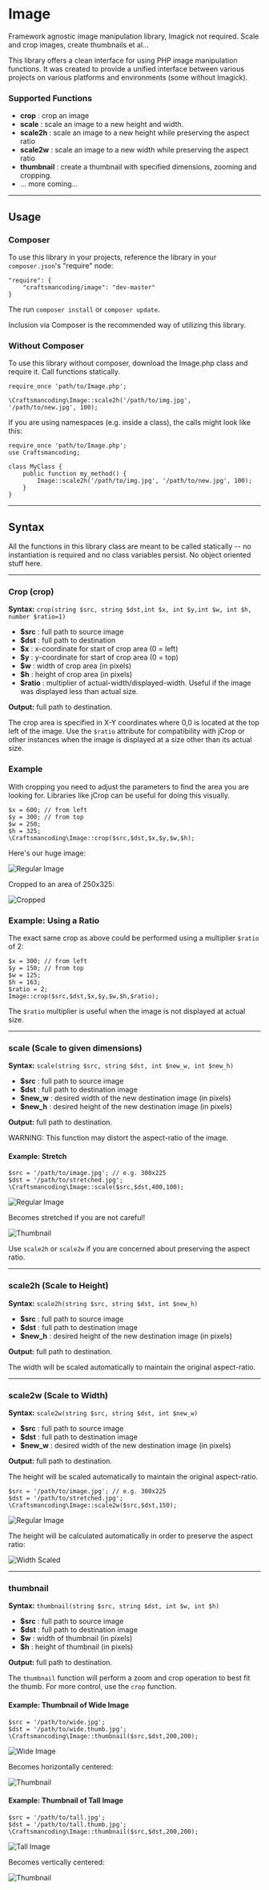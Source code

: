 Image
=====

Framework agnostic image manipulation library, Imagick not required. Scale and crop images, create thumbnails et al...

This library offers a clean interface for using PHP image manipulation functions.  It was created to provide a 
unified interface between various projects on various platforms and environments (some without Imagick).

### Supported Functions

* **crop** : crop an image
* **scale** : scale an image to a new height and width.
* **scale2h** : scale an image to a new height while preserving the aspect ratio
* **scale2w** : scale an image to a new width while preserving the aspect ratio
* **thumbnail** : create a thumbnail with specified dimensions, zooming and cropping.
* ... more coming...

----------------------

## Usage

### Composer 

To use this library in your projects, reference the library in your `composer.json`'s "require" node:

    "require": {
        "craftsmancoding/image": "dev-master"
    }

The run `composer install` or `composer update`.

Inclusion via Composer is the recommended way of utilizing this library.


### Without Composer

To use this library without composer, download the Image.php class and require it.
Call functions statically. 


    require_once 'path/to/Image.php';
    
    \Craftsmancoding\Image::scale2h('/path/to/img.jpg', '/path/to/new.jpg', 100);


If you are using namespaces (e.g. inside a class), the calls might look like this:

    
    require_once 'path/to/Image.php';
    use Craftsmancoding;
    
    class MyClass {
        public function my_method() {
            Image::scale2h('/path/to/img.jpg', '/path/to/new.jpg', 100);
        }
    }
    

    
--------------------

## Syntax

All the functions in this library class are meant to be called statically -- no instantiation is required and no class variables
persist.  No object oriented stuff here.

--------------

### Crop (crop)

**Syntax:** `crop(string $src, string $dst,int $x, int $y,int $w, int $h, number $ratio=1)`

* **$src** : full path to source image
* **$dst** : full path to destination
* **$x** : x-coordinate for start of crop area (0 = left)
* **$y** : y-coordinate for start of crop area (0 = top)
* **$w** : width of crop area (in pixels)
* **$h** : height of crop area (in pixels)
* **$ratio** : multiplier of actual-width/displayed-width. Useful if the image was displayed less than actual size.

**Output:** full path to destination.

The crop area is specified in X-Y coordinates where 0,0 is located at the top left of the image. Use the `$ratio` attribute for 
compatibility with jCrop or other instances when the image is displayed at a size other than its actual size.

### Example

With cropping you need to adjust the parameters to find the area you are looking for.  Libraries like jCrop can be useful for doing
this visually.

    $x = 600; // from left
    $y = 300; // from top
    $w = 250; 
    $h = 325;
    \Craftsmancoding\Image::crop($src,$dst,$x,$y,$w,$h);

Here's our huge image:

![Regular Image](https://raw.githubusercontent.com/craftsmancoding/image/master/tests/assets/A.jpg?raw=true "Regular Image")

Cropped to an area of 250x325:

![Cropped](https://raw.githubusercontent.com/craftsmancoding/image/master/tests/assets/A.crop.jpg?raw=true "Cropped Area")

### Example: Using a Ratio

The exact same crop as above could be performed using a multiplier `$ratio` of 2:

    $x = 300; // from left
    $y = 150; // from top
    $w = 125;
    $h = 163;
    $ratio = 2;
    Image::crop($src,$dst,$x,$y,$w,$h,$ratio);

The `$ratio` multiplier is useful when the image is not displayed at actual size.



-----------------

### scale (Scale to given dimensions)

**Syntax:** `scale(string $src, string $dst, int $new_w, int $new_h)`

* **$src** : full path to source image
* **$dst** : full path to destination image
* **$new_w** : desired width of the new destination image (in pixels)
* **$new_h** : desired height of the new destination image (in pixels)

**Output:** full path to destination.

WARNING: This function may distort the aspect-ratio of the image.

#### Example: Stretch

    $src = '/path/to/image.jpg'; // e.g. 300x225
    $dst = '/path/to/stretched.jpg';
    \Craftsmancoding\Image::scale($src,$dst,400,100);

![Regular Image](https://raw.githubusercontent.com/craftsmancoding/image/master/tests/assets/E.jpg?raw=true "Regular Image")

Becomes stretched if you are not careful! 

![Thumbnail](https://raw.githubusercontent.com/craftsmancoding/image/master/tests/assets/E.distorted.jpg?raw=true "Distorted Aspect Ratio")

Use `scale2h` or `scale2w` if you are concerned about preserving the aspect ratio.


--------------

### scale2h (Scale to Height)

**Syntax:** `scale2h(string $src, string $dst, int $new_h)`

* **$src** : full path to source image
* **$dst** : full path to destination image
* **$new_h** : desired height of the new destination image (in pixels)

**Output:** full path to destination.

The width will be scaled automatically to maintain the original aspect-ratio.

--------------

### scale2w (Scale to Width)

**Syntax:** `scale2w(string $src, string $dst, int $new_w)`

* **$src** : full path to source image
* **$dst** : full path to destination image
* **$new_w** : desired width of the new destination image (in pixels)

**Output:** full path to destination.

The height will be scaled automatically to maintain the original aspect-ratio.

    $src = '/path/to/image.jpg'; // e.g. 300x225
    $dst = '/path/to/stretched.jpg';
    \Craftsmancoding\Image::scale2w($src,$dst,150);

![Regular Image](https://raw.githubusercontent.com/craftsmancoding/image/master/tests/assets/E.jpg?raw=true "Regular Image")

The height will be calculated automatically in order to preserve the aspect ratio:

![Width Scaled](https://raw.githubusercontent.com/craftsmancoding/image/master/tests/assets/E.150x112.jpg?raw=true "Correct Aspect Ratio")





--------------

### thumbnail

**Syntax:** `thumbnail(string $src, string $dst, int $w, int $h)`

* **$src** : full path to source image
* **$dst** : full path to destination image
* **$w** : width of thumbnail (in pixels)
* **$h** : height of thumbnail (in pixels)

**Output:** full path to destination.

The `thumbnail` function will perform a zoom and crop operation to best fit the thumb.  For more control, use the `crop` function.


#### Example: Thumbnail of Wide Image

    $src = '/path/to/wide.jpg';
    $dst = '/path/to/wide.thumb.jpg';
    \Craftsmancoding\Image::thumbnail($src,$dst,200,200);

![Wide Image](https://raw.githubusercontent.com/craftsmancoding/image/master/tests/assets/D.jpg?raw=true "Wide Image")

Becomes horizontally centered:

![Thumbnail](https://raw.githubusercontent.com/craftsmancoding/image/master/tests/assets/D.expected_thumb.jpg?raw=true "Thumbnail")


#### Example: Thumbnail of Tall Image

    $src = '/path/to/tall.jpg';
    $dst = '/path/to/tall.thumb.jpg';
    \Craftsmancoding\Image::thumbnail($src,$dst,200,200);

![Tall Image](https://raw.githubusercontent.com/craftsmancoding/image/master/tests/assets/C.jpg?raw=true "Wide Image")

Becomes vertically centered:

![Thumbnail](https://raw.githubusercontent.com/craftsmancoding/image/master/tests/assets/C.expected_thumb.jpg?raw=true "Thumbnail")

